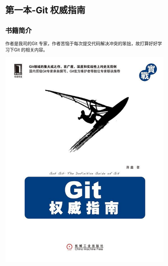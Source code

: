 # 第一本-Git 权威指南

## 书籍简介

作者是我司的Git 专家，作者苦恼于每次提交代码解决冲突的笨拙，故打算好好学习下Git 的相关内容。
<div >
<img alt="" src="images/1-1.jpg" height:"800px" style="margin: 0 auto;" />
</div>

